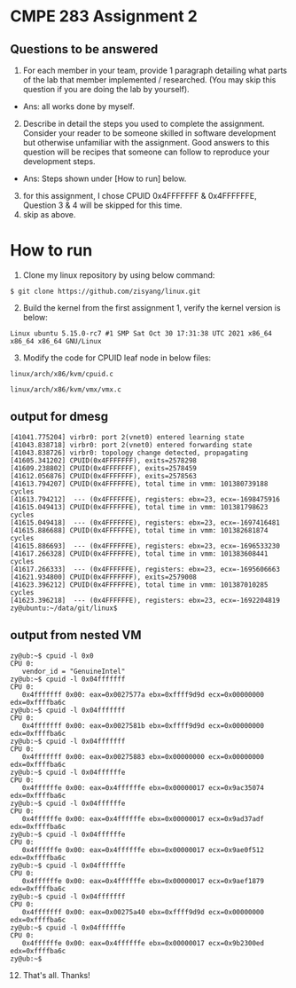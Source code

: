 # CMPE 283 Assignment 2
## Questions to be answered
1. For each member in your team, provide 1 paragraph detailing what parts of the lab that member implemented / researched. (You may skip this question if you are doing the lab by yourself).
- Ans: all works done by myself. 
2. Describe in detail the steps you used to complete the assignment. Consider your reader to be someone skilled in software development but otherwise unfamiliar with the assignment. Good answers to this question will be recipes that someone can follow to reproduce your development steps.
- Ans: Steps shown under [How to run] below.
3. for this assignment, I chose CPUID 0x4FFFFFFF & 0x4FFFFFFE, Question 3 & 4 will be skipped for this time.
4. skip as above.

# How to run
1. Clone my linux repository by using below command:
```
$ git clone https://github.com/zisyang/linux.git
```
2. Build the kernel from the first assignment 1, verify the kernel version is below: 
```
Linux ubuntu 5.15.0-rc7 #1 SMP Sat Oct 30 17:31:38 UTC 2021 x86_64 x86_64 x86_64 GNU/Linux
```
3. Modify the code for CPUID leaf node in below files:
```
linux/arch/x86/kvm/cpuid.c
```
```
linux/arch/x86/kvm/vmx/vmx.c
```




## output for dmesg
```
[41041.775204] virbr0: port 2(vnet0) entered learning state
[41043.838718] virbr0: port 2(vnet0) entered forwarding state
[41043.838726] virbr0: topology change detected, propagating
[41605.341202] CPUID(0x4FFFFFFF), exits=2578298
[41609.238802] CPUID(0x4FFFFFFF), exits=2578459
[41612.056876] CPUID(0x4FFFFFFF), exits=2578563
[41613.794207] CPUID(0x4FFFFFFE), total time in vmm: 101380739188 cycles
[41613.794212]  --- (0x4FFFFFFE), registers: ebx=23, ecx=-1698475916
[41615.049413] CPUID(0x4FFFFFFE), total time in vmm: 101381798623 cycles
[41615.049418]  --- (0x4FFFFFFE), registers: ebx=23, ecx=-1697416481
[41615.886688] CPUID(0x4FFFFFFE), total time in vmm: 101382681874 cycles
[41615.886693]  --- (0x4FFFFFFE), registers: ebx=23, ecx=-1696533230
[41617.266328] CPUID(0x4FFFFFFE), total time in vmm: 101383608441 cycles
[41617.266333]  --- (0x4FFFFFFE), registers: ebx=23, ecx=-1695606663
[41621.934800] CPUID(0x4FFFFFFF), exits=2579008
[41623.396212] CPUID(0x4FFFFFFE), total time in vmm: 101387010285 cycles
[41623.396218]  --- (0x4FFFFFFE), registers: ebx=23, ecx=-1692204819
zy@ubuntu:~/data/git/linux$ 
```

## output from nested VM
```
zy@ub:~$ cpuid -l 0x0
CPU 0:
   vendor_id = "GenuineIntel"
zy@ub:~$ cpuid -l 0x04fffffff
CPU 0:
   0x4fffffff 0x00: eax=0x0027577a ebx=0xffff9d9d ecx=0x00000000 edx=0xffffba6c
zy@ub:~$ cpuid -l 0x04fffffff
CPU 0:
   0x4fffffff 0x00: eax=0x0027581b ebx=0xffff9d9d ecx=0x00000000 edx=0xffffba6c
zy@ub:~$ cpuid -l 0x04fffffff
CPU 0:
   0x4fffffff 0x00: eax=0x00275883 ebx=0x00000000 ecx=0x00000000 edx=0xffffba6c
zy@ub:~$ cpuid -l 0x04ffffffe
CPU 0:
   0x4ffffffe 0x00: eax=0x4ffffffe ebx=0x00000017 ecx=0x9ac35074 edx=0xffffba6c
zy@ub:~$ cpuid -l 0x04ffffffe
CPU 0:
   0x4ffffffe 0x00: eax=0x4ffffffe ebx=0x00000017 ecx=0x9ad37adf edx=0xffffba6c
zy@ub:~$ cpuid -l 0x04ffffffe
CPU 0:
   0x4ffffffe 0x00: eax=0x4ffffffe ebx=0x00000017 ecx=0x9ae0f512 edx=0xffffba6c
zy@ub:~$ cpuid -l 0x04ffffffe
CPU 0:
   0x4ffffffe 0x00: eax=0x4ffffffe ebx=0x00000017 ecx=0x9aef1879 edx=0xffffba6c
zy@ub:~$ cpuid -l 0x04fffffff
CPU 0:
   0x4fffffff 0x00: eax=0x00275a40 ebx=0xffff9d9d ecx=0x00000000 edx=0xffffba6c
zy@ub:~$ cpuid -l 0x04ffffffe
CPU 0:
   0x4ffffffe 0x00: eax=0x4ffffffe ebx=0x00000017 ecx=0x9b2300ed edx=0xffffba6c
zy@ub:~$ 
```
12. That's all. Thanks!

